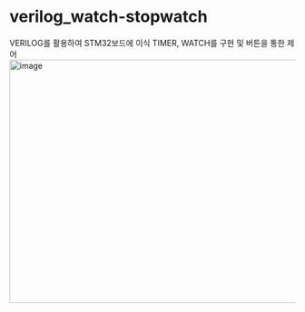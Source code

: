 # verilog_watch-stopwatch
VERILOG를 활용하여 STM32보드에 이식
TIMER, WATCH를 구현 및 버튼을 통한 제어
<img width="1189" height="429" alt="image" src="https://github.com/user-attachments/assets/f5a16233-8481-4e6d-a920-8644c77280b6" />
